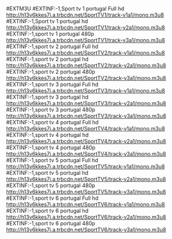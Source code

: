 #EXTM3U
#EXTINF:-1,Sport tv 1 portugal Full hd
http://h13v6kkes7i.a.trbcdn.net/SportTV1/track-v1a1/mono.m3u8
#EXTINF:-1,Sport tv 1 portugal hd
http://h13v6kkes7i.a.trbcdn.net/SportTV1/track-v2a1/mono.m3u8
#EXTINF:-1,sport tv 1 portugal 480p
http://h13v6kkes7i.a.trbcdn.net/SportTV1/track-v3a1/mono.m3u8
#EXTINF:-1,sport tv 2 portugal Full hd
http://h13v6kkes7i.a.trbcdn.net/SportTV2/track-v1a1/mono.m3u8
#EXTINF:-1,sport tv 2 portugal hd
http://h13v6kkes7i.a.trbcdn.net/SportTV2/track-v2a1/mono.m3u8
#EXTINF:-1,sport tv 2 portugal 480p
http://h13v6kkes7i.a.trbcdn.net/SportTV2/track-v3a1/mono.m3u8
#EXTINF:-1,sport tv 3 portugal Full hd
http://h13v6kkes7i.a.trbcdn.net/SportTV3/track-v1a1/mono.m3u8
#EXTINF:-1,sport tv 3 portugal hd
http://h13v6kkes7i.a.trbcdn.net/SportTV3/track-v2a1/mono.m3u8
#EXTINF:-1,sport tv 3 portugal 480p
http://h13v6kkes7i.a.trbcdn.net/SportTV3/track-v3a1/mono.m3u8
#EXTINF:-1,sport tv 4 portugal Full hd
http://h13v6kkes7i.a.trbcdn.net/SportTV4/track-v1a1/mono.m3u8
#EXTINF:-1,sport tv 4 portugal hd
http://h13v6kkes7i.a.trbcdn.net/SportTV4/track-v2a1/mono.m3u8
#EXTINF:-1,sport tv 4 portugal 480p
http://h13v6kkes7i.a.trbcdn.net/SportTV4/track-v3a1/mono.m3u8
#EXTINF:-1,sport tv 5 portugal Full hd
http://h13v6kkes7i.a.trbcdn.net/SportTV5/track-v1a1/mono.m3u8
#EXTINF:-1,sport tv 5 portugal hd
http://h13v6kkes7i.a.trbcdn.net/SportTV5/track-v2a1/mono.m3u8
#EXTINF:-1,sport tv 5 portugal 480p
http://h13v6kkes7i.a.trbcdn.net/SportTV5/track-v3a1/mono.m3u8
#EXTINF:-1,sport tv 6 portugal Full hd
http://h13v6kkes7i.a.trbcdn.net/SportTV6/track-v1a1/mono.m3u8
#EXTINF:-1,sport tv 6 portugal hd
http://h13v6kkes7i.a.trbcdn.net/SportTV6/track-v2a1/mono.m3u8
#EXTINF:-1,sport tv 6 portugal 480p
http://h13v6kkes7i.a.trbcdn.net/SportTV6/track-v3a1/mono.m3u8
